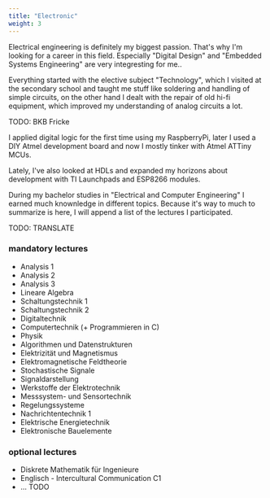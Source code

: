 ```yaml
---
title: "Electronic"
weight: 3
---
```


Electrical engineering is definitely my biggest passion. That's why I'm looking for a career in this field.
Especially "Digital Design" and "Embedded Systems Engineering" are very integresting for me..

Everything started with the elective subject "Technology", which I visited at the secondary school and taught me stuff like soldering and handling of simple circuits, on the other hand I dealt with the repair of old hi-fi equipment, which improved my understanding of analog circuits  a lot.

TODO: BKB Fricke

I applied digital logic for the first time using my RaspberryPi, later I used a DIY Atmel development board and now I  mostly tinker with Atmel ATTiny MCUs.

Lately, I've also looked at HDLs and expanded my horizons about development with TI Launchpads and ESP8266 modules.

During my bachelor studies in "Electrical and Computer Engineering" I earned much knownledge in different topics. Because it's way to much to summarize is here, I will append a list of the lectures I participated.

TODO: TRANSLATE

### mandatory lectures

* Analysis 1
* Analysis 2
* Analysis 3
* Lineare Algebra
* Schaltungstechnik 1
* Schaltungstechnik 2
* Digitaltechnik
* Computertechnik (+ Programmieren in C)
* Physik
* Algorithmen und Datenstrukturen
* Elektrizität und Magnetismus
* Elektromagnetische Feldtheorie
* Stochastische Signale
* Signaldarstellung
* Werkstoffe der Elektrotechnik
* Messsystem- und Sensortechnik
* Regelungssysteme
* Nachrichtentechnik 1
* Elektrische Energietechnik
* Elektronische Bauelemente

### optional lectures
* Diskrete Mathematik für Ingenieure
* Englisch - Intercultural Communication C1
* ... TODO

